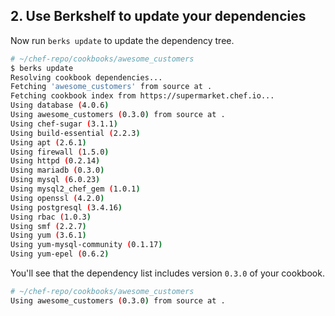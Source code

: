 ## 2. Use Berkshelf to update your dependencies

Now run `berks update` to update the dependency tree.

```bash
# ~/chef-repo/cookbooks/awesome_customers
$ berks update
Resolving cookbook dependencies...
Fetching 'awesome_customers' from source at .
Fetching cookbook index from https://supermarket.chef.io...
Using database (4.0.6)
Using awesome_customers (0.3.0) from source at .
Using chef-sugar (3.1.1)
Using build-essential (2.2.3)
Using apt (2.6.1)
Using firewall (1.5.0)
Using httpd (0.2.14)
Using mariadb (0.3.0)
Using mysql (6.0.23)
Using mysql2_chef_gem (1.0.1)
Using openssl (4.2.0)
Using postgresql (3.4.16)
Using rbac (1.0.3)
Using smf (2.2.7)
Using yum (3.6.1)
Using yum-mysql-community (0.1.17)
Using yum-epel (0.6.2)
```

You'll see that the dependency list includes version `0.3.0` of your cookbook.

```bash
# ~/chef-repo/cookbooks/awesome_customers
Using awesome_customers (0.3.0) from source at .
```
